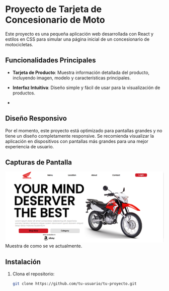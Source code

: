 # Proyecto de Tarjeta de Concesionario de Moto

Este proyecto es una pequeña aplicación web desarrollada con React y estilos en CSS para simular una página inicial de un concesionario de motocicletas.

## Funcionalidades Principales

- **Tarjeta de Producto**: Muestra información detallada del producto, incluyendo imagen, modelo y características principales.

- **Interfaz Intuitiva**: Diseño simple y fácil de usar para la visualización de productos.
- 
## Diseño Responsivo

 Por el momento, este proyecto está optimizado para pantallas grandes y no tiene un diseño completamente responsive. Se recomienda visualizar la aplicación en dispositivos con pantallas más grandes para una mejor experiencia de usuario.
 
## Capturas de Pantalla

![Captura de Pantalla 1](./screenShots/cardHonda.png)
Muestra de como se ve actualmente.


## Instalación

1. Clona el repositorio:

   ```bash
   git clone https://github.com/tu-usuario/tu-proyecto.git
